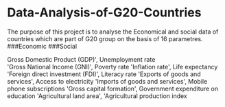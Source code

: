 # Data-Analysis-of-G20-Countries

The purpose of this project is to analyse the Economical and social data of countries which are part of G20 group on the basis of 16 parametres.
   ###Economic                                                                    ###Social
   
   Gross Domestic Product (GDP)',                                          Unemployment rate                               
        'Gross National Income (GNI)',                                     Poverty rate
        'Inflation rate',                                                  Life expectancy      
        'Foreign direct investment (FDI)',                                 Literacy rate
        'Exports of goods and services',                                   Access to electricity
        'Imports of goods and services',                                   Mobile phone subscriptions
        'Gross capital formation',                                         Government expenditure on education
        'Agricultural land area',
        'Agricultural production index
        
        
       
       

